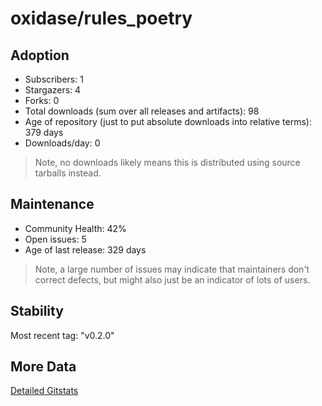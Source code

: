 # oxidase/rules_poetry

## Adoption

- Subscribers: 1
- Stargazers: 4
- Forks: 0
- Total downloads (sum over all releases and artifacts): 98
- Age of repository (just to put absolute downloads into relative terms): 379 days
- Downloads/day: 0

> Note, no downloads likely means this is distributed using source tarballs instead.

## Maintenance

- Community Health: 42%
- Open issues: 5
- Age of last release: 329 days

> Note, a large number of issues may indicate that maintainers don't correct defects, but might also
> just be an indicator of lots of users.

## Stability

Most recent tag: "v0.2.0"

## More Data

[Detailed Gitstats](/bazel-catalog/gitstats/oxidase/rules_poetry)

